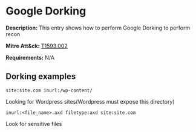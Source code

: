 # Google Dorking

**Description:** This entry shows how to perform Google Dorking to perform recon

**Mitre Att&ck:** [T1593.002](https://attack.mitre.org/techniques/T1593/002/)

**Requirements:** N/A

## Dorking examples

```
site:site.com inurl:/wp-content/
```

Looking for Wordpress sites(Wordpress must expose this directory)

```
inurl:<file_name>.axd filetype:axd site:site.com
```

Look for sensitive files
